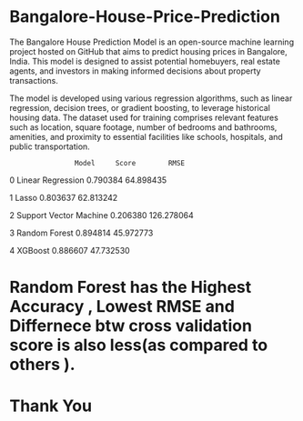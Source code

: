 # Bangalore-House-Price-Prediction
The Bangalore House Prediction Model is an open-source machine learning project hosted on GitHub that aims to predict housing prices in Bangalore, India. This model is designed to assist potential homebuyers, real estate agents, and investors in making informed decisions about property transactions.

The model is developed using various regression algorithms, such as linear regression, decision trees, or gradient boosting, to leverage historical housing data. The dataset used for training comprises relevant features such as location, square footage, number of bedrooms and bathrooms, amenities, and proximity to essential facilities like schools, hospitals, and public transportation.

                    Model     Score        RMSE
                    
0       Linear Regression  0.790384   64.898435

1                   Lasso  0.803637   62.813242

2  Support Vector Machine  0.206380  126.278064

3           Random Forest  0.894814   45.972773

4                 XGBoost  0.886607   47.732530

# Random Forest has the Highest Accuracy , Lowest RMSE and Differnece btw cross validation score is also less(as compared to others ).

# Thank You

